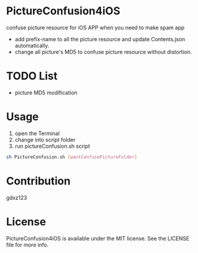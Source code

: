 # PictureConfusion4iOS
  confuse picture resource for iOS APP when you need to make spam app
  - add prefix-name to all the picture resource and update Contents.json automatically.
  - change all picture's MD5 to confuse picture resource without distortion.

# TODO List
  - picture MD5 modification
  
# Usage
  1. open the Terminal
  2. change into script folder
  3. run pictureConfusion.sh script
  ```Bash Shell
  sh PictureConfusion.sh [wantConfusePictureFolder]
  ```

# Contribution
  gdxz123

# License
  PictureConfusion4iOS is available under the MIT license. See the LICENSE file for more info.
